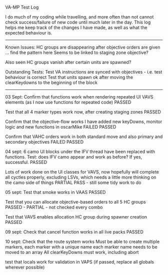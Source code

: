VA-MP Test Log

I do much of my coding while travelling, and more often than not cannot check success/failure of new code until much later in the day.
This log helps me keep track of the changes I have made, as well as what the expected behaviour is.

---

Known Issues:
HC groups are disappearing after objective orders are given ... find the pattern here
Seems to be linked to staging zone objective?

Also seen HC groups vanish after certain units are spawned?

Outstanding Tests:
Test VA instructions are synced with objectives - i.e. test behaviour is correct
Test that units spawn ok after moving the clearKeydowns to the beginning of the block

---

03 Sept:
Confirm that functions work when rendering repeated UI VAVS elements
(as I now use functions for repeated code)
PASSED

Test that all 4 marker types work now, after creating staging zones
PASSED

Confirm that the objective-flow works
I have added new keyDowns, monitor logic and new functions in oscarMike
FAILED
PASSED

Confirm that VAHC orders work in both standard move and also primary and secondary objectives
FAILED
PASSED

04 sept:
6 camo UI blocks under the IFV thread have been replaced with functions.
Test: does IFV camo appear and work as before? If yes, successful.
PASSED

Lots of work done on the UI classes for VAVS, now hopefully will complete
all cyctles properly, excluding LSVs, which needs a little more thinking on the camo side of things
PARTIAL PASS - still some tidy work to do

05 sept:
Test that smoke works in VAAS
PASSED

Test that you can allocate objective-based orders to all 5 HC groups
PASSED - PARTIAL - not checked every combo

Test that VAVS enables allocation HC group during spawner creation
PASSED

09 sept:
Check that cancel function works in all live packs
PASSED

10 sept:
Check that the route system works
Must be able to create multiple markers, each marker with a unique name
each marker name needs to be moved to an array
All clearKeyDowns must work, including abort

test that locals work for validation in VAPS
(if passed, replace all globals wherever possible)
